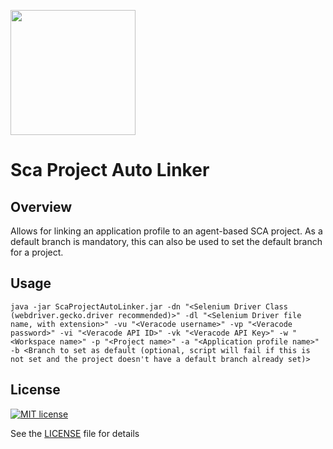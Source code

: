 <img src="https://help.veracode.com/internal/api/webapp/header/logo" width="200" /><br>

# Sca Project Auto Linker

## Overview

  Allows for linking an application profile to an agent-based SCA project. 
  As a default branch is mandatory, this can also be used to set the default branch for a project.

## Usage
    java -jar ScaProjectAutoLinker.jar -dn "<Selenium Driver Class (webdriver.gecko.driver recommended)>" -dl "<Selenium Driver file name, with extension>" -vu "<Veracode username>" -vp "<Veracode password>" -vi "<Veracode API ID>" -vk "<Veracode API Key>" -w "<Workspace name>" -p "<Project name>" -a "<Application profile name>" -b <Branch to set as default (optional, script will fail if this is not set and the project doesn't have a default branch already set)>

## License

[![MIT license](https://img.shields.io/badge/License-MIT-blue.svg)](LICENSE)

See the [LICENSE](LICENSE) file for details
